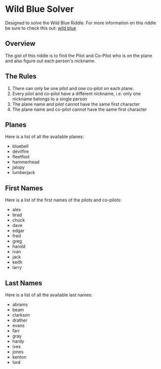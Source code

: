 # Wild Blue Solver

Designed to solve the Wild Blue Riddle. For more information on this riddle
be sure to check this out: [wild blue](https://google.com?search=wild-blue)

## Overview

The gist of this riddle is to find the Pilot and Co-Pilot who is on the plane
and also figure out each person's nickname.

## The Rules

1. There can only be one pilot and one co-pilot on each plane.
1. Every pilot and co-pilot have a different nickname, i.e. only one nickname
belongs to a single person
1. The plane name and pilot cannot have the same first character
1. The plane name and co-pilot cannot have the same first character

## Planes

Here is a list of all the available planes:
- bluebell
- devilfire
- fleetfoot
- hammerhead
- jalopy
- lumberjack

## First Names

Here is a list of the first names of the pilots and co-pilots:
- alex
- brad
- chuck
- dave
- edgar
- fred
- greg
- harold
- ivan
- jack
- keith
- larry

## Last Names

Here is a list of all the available last names:

- abrams
- beam
- clarkson
- drather
- evans
- farr
- gray
- hardy
- ives
- jones
- kenton
- lord

